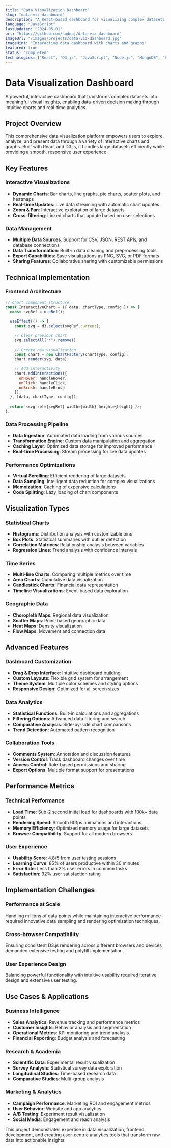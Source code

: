 ```yaml
---
title: "Data Visualization Dashboard"
slug: "data-viz-dashboard"
description: "A React-based dashboard for visualizing complex datasets with D3.jss"
language: "JavaScript"
lastUpdated: "2024-05-01"
url: "https://github.com/sudoaj/data-viz-dashboard"
imageUrl: "/images/projects/data-viz-dashboard.jpg"
imageHint: "Interactive data dashboard with charts and graphs"
featured: true
status: "completed"
technologies: ["React", "D3.js", "JavaScript", "Node.js", "MongoDB", "Express"]
---
```


# Data Visualization Dashboard

A powerful, interactive dashboard that transforms complex datasets into meaningful visual insights, enabling data-driven decision making through intuitive charts and real-time analytics.

## Project Overview

This comprehensive data visualization platform empowers users to explore, analyze, and present data through a variety of interactive charts and graphs. Built with React and D3.js, it handles large datasets efficiently while providing a smooth, responsive user experience.

## Key Features

### Interactive Visualizations
- **Dynamic Charts**: Bar charts, line graphs, pie charts, scatter plots, and heatmaps
- **Real-time Updates**: Live data streaming with automatic chart updates
- **Zoom & Pan**: Interactive exploration of large datasets
- **Cross-filtering**: Linked charts that update based on user selections

### Data Management
- **Multiple Data Sources**: Support for CSV, JSON, REST APIs, and database connections
- **Data Transformation**: Built-in data cleaning and preprocessing tools
- **Export Capabilities**: Save visualizations as PNG, SVG, or PDF formats
- **Sharing Features**: Collaborative sharing with customizable permissions

## Technical Implementation

### Frontend Architecture
```javascript
// Chart component structure
const InteractiveChart = ({ data, chartType, config }) => {
  const svgRef = useRef();
  
  useEffect(() => {
    const svg = d3.select(svgRef.current);
    
    // Clear previous chart
    svg.selectAll("*").remove();
    
    // Create new visualization
    const chart = new ChartFactory(chartType, config);
    chart.render(svg, data);
    
    // Add interactivity
    chart.addInteractions({
      onHover: handleHover,
      onClick: handleClick,
      onBrush: handleBrush
    });
  }, [data, chartType, config]);
  
  return <svg ref={svgRef} width={width} height={height} />;
};
```

### Data Processing Pipeline
- **Data Ingestion**: Automated data loading from various sources
- **Transformation Engine**: Custom data manipulation and aggregation
- **Caching Layer**: Optimized data storage for improved performance
- **Real-time Processing**: Stream processing for live data updates

### Performance Optimizations
- **Virtual Scrolling**: Efficient rendering of large datasets
- **Data Sampling**: Intelligent data reduction for complex visualizations
- **Memoization**: Caching of expensive calculations
- **Code Splitting**: Lazy loading of chart components

## Visualization Types

### Statistical Charts
- **Histograms**: Distribution analysis with customizable bins
- **Box Plots**: Statistical summaries with outlier detection
- **Correlation Matrices**: Relationship analysis between variables
- **Regression Lines**: Trend analysis with confidence intervals

### Time Series
- **Multi-line Charts**: Comparing multiple metrics over time
- **Area Charts**: Cumulative data visualization
- **Candlestick Charts**: Financial data representation
- **Timeline Visualizations**: Event-based data exploration

### Geographic Data
- **Choropleth Maps**: Regional data visualization
- **Scatter Maps**: Point-based geographic data
- **Heat Maps**: Density visualization
- **Flow Maps**: Movement and connection data

## Advanced Features

### Dashboard Customization
- **Drag & Drop Interface**: Intuitive dashboard building
- **Custom Layouts**: Flexible grid system for arrangement
- **Theme System**: Multiple color schemes and styling options
- **Responsive Design**: Optimized for all screen sizes

### Data Analytics
- **Statistical Functions**: Built-in calculations and aggregations
- **Filtering Options**: Advanced data filtering and search
- **Comparative Analysis**: Side-by-side chart comparisons
- **Trend Detection**: Automated pattern recognition

### Collaboration Tools
- **Comments System**: Annotation and discussion features
- **Version Control**: Track dashboard changes over time
- **Access Control**: Role-based permissions and sharing
- **Export Options**: Multiple format support for presentations

## Performance Metrics

### Technical Performance
- **Load Time**: Sub-2 second initial load for dashboards with 100k+ data points
- **Rendering Speed**: Smooth 60fps animations and interactions
- **Memory Efficiency**: Optimized memory usage for large datasets
- **Browser Compatibility**: Support for all modern browsers

### User Experience
- **Usability Score**: 4.8/5 from user testing sessions
- **Learning Curve**: 85% of users productive within 30 minutes
- **Error Rate**: Less than 2% user errors in common tasks
- **Satisfaction**: 92% user satisfaction rating

## Implementation Challenges

### Performance at Scale
Handling millions of data points while maintaining interactive performance required innovative data sampling and rendering optimization techniques.

### Cross-browser Compatibility
Ensuring consistent D3.js rendering across different browsers and devices demanded extensive testing and polyfill implementation.

### User Experience Design
Balancing powerful functionality with intuitive usability required iterative design and extensive user testing.

## Use Cases & Applications

### Business Intelligence
- **Sales Analytics**: Revenue tracking and performance metrics
- **Customer Insights**: Behavior analysis and segmentation
- **Operational Metrics**: KPI monitoring and trend analysis
- **Financial Reporting**: Budget analysis and forecasting

### Research & Academia
- **Scientific Data**: Experimental result visualization
- **Survey Analysis**: Statistical survey data exploration
- **Longitudinal Studies**: Time-based research data
- **Comparative Studies**: Multi-group analysis

### Marketing & Analytics
- **Campaign Performance**: Marketing ROI and engagement metrics
- **User Behavior**: Website and app analytics
- **A/B Testing**: Experiment result visualization
- **Social Media**: Engagement and reach analysis

This project demonstrates expertise in data visualization, frontend development, and creating user-centric analytics tools that transform raw data into actionable insights.
